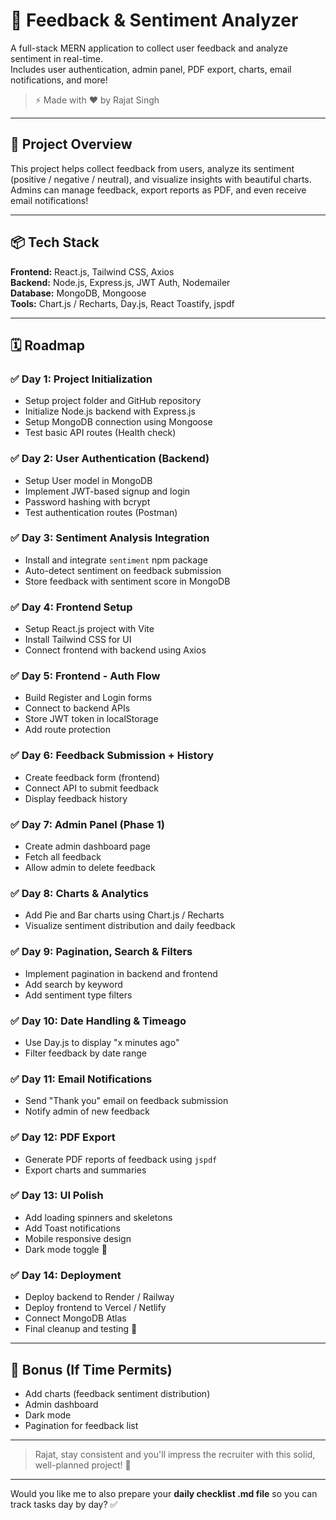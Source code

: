 # 📝 Feedback & Sentiment Analyzer

A full-stack MERN application to collect user feedback and analyze sentiment in real-time.  
Includes user authentication, admin panel, PDF export, charts, email notifications, and more!

> ⚡ Made with ❤️ by Rajat Singh

---

## 🚀 Project Overview

This project helps collect feedback from users, analyze its sentiment (positive / negative / neutral), and visualize insights with beautiful charts.  
Admins can manage feedback, export reports as PDF, and even receive email notifications!

---

## 📦 Tech Stack

**Frontend:** React.js, Tailwind CSS, Axios  
**Backend:** Node.js, Express.js, JWT Auth, Nodemailer  
**Database:** MongoDB, Mongoose  
**Tools:** Chart.js / Recharts, Day.js, React Toastify, jspdf

---

## 🗓️ Roadmap

### ✅ Day 1: Project Initialization

- Setup project folder and GitHub repository
- Initialize Node.js backend with Express.js
- Setup MongoDB connection using Mongoose
- Test basic API routes (Health check)

### ✅ Day 2: User Authentication (Backend)

- Setup User model in MongoDB
- Implement JWT-based signup and login
- Password hashing with bcrypt
- Test authentication routes (Postman)

### ✅ Day 3: Sentiment Analysis Integration

- Install and integrate `sentiment` npm package
- Auto-detect sentiment on feedback submission
- Store feedback with sentiment score in MongoDB

### ✅ Day 4: Frontend Setup

- Setup React.js project with Vite
- Install Tailwind CSS for UI
- Connect frontend with backend using Axios

### ✅ Day 5: Frontend - Auth Flow

- Build Register and Login forms
- Connect to backend APIs
- Store JWT token in localStorage
- Add route protection

### ✅ Day 6: Feedback Submission + History

- Create feedback form (frontend)
- Connect API to submit feedback
- Display feedback history

### ✅ Day 7: Admin Panel (Phase 1)

- Create admin dashboard page
- Fetch all feedback
- Allow admin to delete feedback

### ✅ Day 8: Charts & Analytics

- Add Pie and Bar charts using Chart.js / Recharts
- Visualize sentiment distribution and daily feedback

### ✅ Day 9: Pagination, Search & Filters

- Implement pagination in backend and frontend
- Add search by keyword
- Add sentiment type filters

### ✅ Day 10: Date Handling & Timeago

- Use Day.js to display "x minutes ago"
- Filter feedback by date range

### ✅ Day 11: Email Notifications

- Send "Thank you" email on feedback submission
- Notify admin of new feedback

### ✅ Day 12: PDF Export

- Generate PDF reports of feedback using `jspdf`
- Export charts and summaries

### ✅ Day 13: UI Polish

- Add loading spinners and skeletons
- Add Toast notifications
- Mobile responsive design
- Dark mode toggle 🌙

### ✅ Day 14: Deployment

- Deploy backend to Render / Railway
- Deploy frontend to Vercel / Netlify
- Connect MongoDB Atlas
- Final cleanup and testing 🚀

---

## 🎯 Bonus (If Time Permits)

- Add charts (feedback sentiment distribution)
- Admin dashboard
- Dark mode
- Pagination for feedback list

---

> Rajat, stay consistent and you'll impress the recruiter with this solid, well-planned project! 🚀

---

Would you like me to also prepare your **daily checklist .md file** so you can track tasks day by day? ✅
